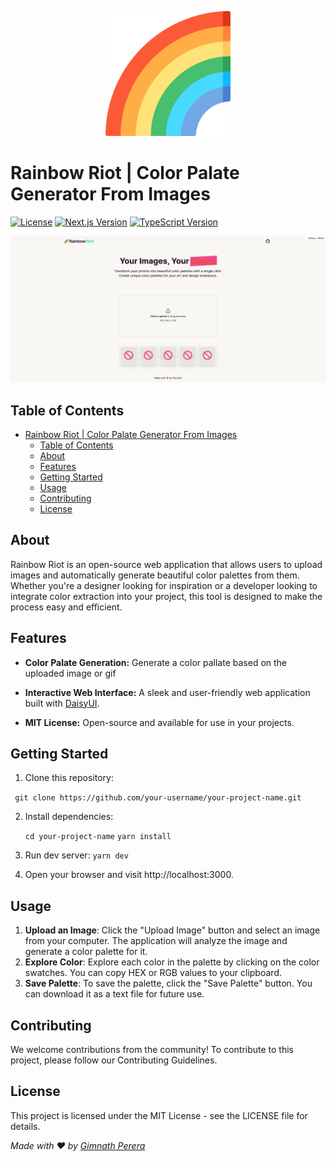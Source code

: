 <p align="center">
  <img src="/resources/rainbow.png" alt="Project Logo" width="200">
</p>

# Rainbow Riot | Color Palate Generator From Images

[![License](https://img.shields.io/badge/license-MIT-blue.svg)](https://github.com/your-username/your-project-name/blob/main/LICENSE) [![Next.js Version](https://img.shields.io/badge/Next.js-13.4.0-blueviolet.svg)](https://nextjs.org/) [![TypeScript Version](https://img.shields.io/badge/TypeScript-4.5.2-blue.svg)](https://www.typescriptlang.org/)

<img width="1431" alt="image" src="/resources/rainbow.gif">

## Table of Contents

- [Rainbow Riot | Color Palate Generator From Images](#rainbow-riot--color-palate-generator-from-images)
  - [Table of Contents](#table-of-contents)
  - [About](#about)
  - [Features](#features)
  - [Getting Started](#getting-started)
  - [Usage](#usage)
  - [Contributing](#contributing)
  - [License](#license)

## About

Rainbow Riot is an open-source web application that allows users to upload images and automatically generate beautiful color palettes from them. Whether you're a designer looking for inspiration or a developer looking to integrate color extraction into your project, this tool is designed to make the process easy and efficient.

## Features

- **Color Palate Generation:** Generate a color pallate based on the uploaded image or gif

- **Interactive Web Interface:** A sleek and user-friendly web application built with [DaisyUI](https://daisyui.com 'DaisyUI').

- **MIT License:** Open-source and available for use in your projects.

## Getting Started

1. Clone this repository:

` git clone https://github.com/your-username/your-project-name.git`

2. Install dependencies:

   `cd your-project-name`
   `yarn install`

3. Run dev server:
   `yarn dev`

4. Open your browser and visit http://localhost:3000.

## Usage

1. **Upload an Image**: Click the "Upload Image" button and select an image from your computer. The application will analyze the image and generate a color palette for it.
2. **Explore Color**: Explore each color in the palette by clicking on the color swatches. You can copy HEX or RGB values to your clipboard.
3. **Save Palette**: To save the palette, click the "Save Palette" button. You can download it as a text file for future use.

## Contributing

We welcome contributions from the community! To contribute to this project, please follow our Contributing Guidelines.

## License

This project is licensed under the MIT License - see the LICENSE file for details.

_Made with ❤️ by [Gimnath Perera](https://github.com/Gimnath-Perera)_
